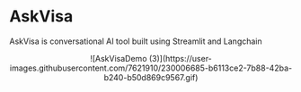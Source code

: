 # AskVisa
AskVisa is conversational AI tool built using Streamlit and Langchain 

<p align="center">
  ![AskVisaDemo (3)](https://user-images.githubusercontent.com/7621910/230006685-b6113ce2-7b88-42ba-b240-b50d869c9567.gif)
</p>
